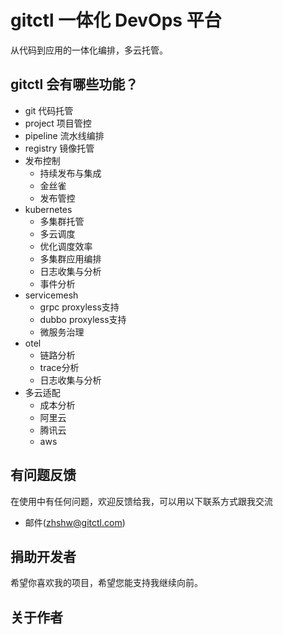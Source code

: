 # gitctl 一体化 DevOps 平台

从代码到应用的一体化编排，多云托管。

## gitctl 会有哪些功能？

* git 代码托管
* project 项目管控
* pipeline 流水线编排
* registry 镜像托管
* 发布控制
  * 持续发布与集成
  * 金丝雀
  * 发布管控
* kubernetes
  * 多集群托管
  * 多云调度
  * 优化调度效率
  * 多集群应用编排
  * 日志收集与分析
  * 事件分析
* servicemesh
  * grpc proxyless支持
  * dubbo proxyless支持
  * 微服务治理
* otel
  * 链路分析
  * trace分析
  * 日志收集与分析
* 多云适配
  * 成本分析
  * 阿里云
  * 腾讯云
  * aws


## 有问题反馈
在使用中有任何问题，欢迎反馈给我，可以用以下联系方式跟我交流
* 邮件(zhshw@gitctl.com)

## 捐助开发者
希望你喜欢我的项目，希望您能支持我继续向前。

## 关于作者

```golang

```